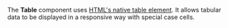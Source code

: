 The **Table** component uses [HTML's native table element](https://developer.mozilla.org/en-US/docs/Web/HTML/Element/table). 
It allows tabular data to be displayed in a responsive way with special case cells.